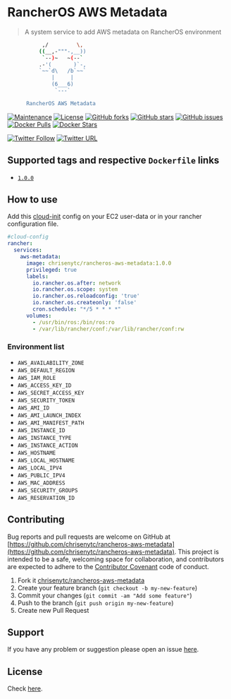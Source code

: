 # RancherOS AWS Metadata

> A system service to add AWS metadata on RancherOS environment

```bash
           ,/         \,
          ((__,-"""-,__))
           `--)~   ~(--`
          .-'(       )`-,
          `~~`d\   /b`~~`
              |     |
              (6___6)
               `---`

      RancherOS AWS Metadata
```

[![Maintenance](https://img.shields.io/maintenance/yes/2018.svg)]()
[![License](https://img.shields.io/github/license/chrisenytc/rancheros-aws-metadata.svg)](https://github.com/chrisenytc/rancheros-aws-metadata/blob/master/LICENSE)
[![GitHub forks](https://img.shields.io/github/forks/chrisenytc/rancheros-aws-metadata.svg)](https://github.com/chrisenytc/rancheros-aws-metadata/network)
[![GitHub stars](https://img.shields.io/github/stars/chrisenytc/rancheros-aws-metadata.svg)](https://github.com/chrisenytc/rancheros-aws-metadata/stargazers)
[![GitHub issues](https://img.shields.io/github/issues/chrisenytc/rancheros-aws-metadata.svg)](https://github.com/chrisenytc/rancheros-aws-metadata/issues)
[![Docker Pulls](https://img.shields.io/docker/pulls/chrisenytc/rancheros-aws-metadata.svg)](https://hub.docker.com/r/chrisenytc/rancheros-aws-metadata/)
[![Docker Stars](https://img.shields.io/docker/stars/chrisenytc/rancheros-aws-metadata.svg)](https://hub.docker.com/r/chrisenytc/rancheros-aws-metadata/)

[![Twitter Follow](https://img.shields.io/twitter/follow/chrisenytc.svg?style=social&label=Follow)](http://twitter.com/chrisenytc)
[![Twitter URL](https://img.shields.io/twitter/url/http/shields.io.svg?style=social)](https://twitter.com/intent/tweet?text=Awesome%20https://github.com/chrisenytc/rancheros-aws-metadata%20via%20@chrisenytc)

## Supported tags and respective `Dockerfile` links

- [`1.0.0`](https://github.com/chrisenytc/rancheros-aws-metadata/blob/1.0.0/Dockerfile)

## How to use

Add this [cloud-init](http://cloudinit.readthedocs.io) config on your EC2 user-data or in your rancher configuration file.

```yaml
#cloud-config
rancher:
  services:
    aws-metadata:
      image: chrisenytc/rancheros-aws-metadata:1.0.0
      privileged: true
      labels:
        io.rancher.os.after: network
        io.rancher.os.scope: system
        io.rancher.os.reloadconfig: 'true'
        io.rancher.os.createonly: 'false'
        cron.schedule: "*/5 * * * *"
      volumes:
        - /usr/bin/ros:/bin/ros:ro
        - /var/lib/rancher/conf:/var/lib/rancher/conf:rw
```

### Environment list

  * `AWS_AVAILABILITY_ZONE`
  * `AWS_DEFAULT_REGION`
  * `AWS_IAM_ROLE`
  * `AWS_ACCESS_KEY_ID`
  * `AWS_SECRET_ACCESS_KEY`
  * `AWS_SECURITY_TOKEN`
  * `AWS_AMI_ID`
  * `AWS_AMI_LAUNCH_INDEX`
  * `AWS_AMI_MANIFEST_PATH`
  * `AWS_INSTANCE_ID`
  * `AWS_INSTANCE_TYPE`
  * `AWS_INSTANCE_ACTION`
  * `AWS_HOSTNAME`
  * `AWS_LOCAL_HOSTNAME`
  * `AWS_LOCAL_IPV4`
  * `AWS_PUBLIC_IPV4`
  * `AWS_MAC_ADDRESS`
  * `AWS_SECURITY_GROUPS`
  * `AWS_RESERVATION_ID`

## Contributing

Bug reports and pull requests are welcome on GitHub at [https://github.com/chrisenytc/rancheros-aws-metadata](https://github.com/chrisenytc/rancheros-aws-metadata). This project is intended to be a safe, welcoming space for collaboration, and contributors are expected to adhere to the [Contributor Covenant](http://contributor-covenant.org) code of conduct.

1. Fork it [chrisenytc/rancheros-aws-metadata](https://github.com/chrisenytc/rancheros-aws-metadata/fork)
2. Create your feature branch (`git checkout -b my-new-feature`)
3. Commit your changes (`git commit -am "Add some feature"`)
4. Push to the branch (`git push origin my-new-feature`)
5. Create new Pull Request

## Support
If you have any problem or suggestion please open an issue [here](https://github.com/chrisenytc/rancheros-aws-metadata/issues).

## License 

Check [here](LICENSE).